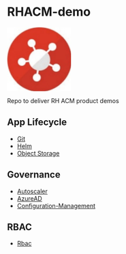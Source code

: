 # RHACM-demo

<img align="center" width="150" src="assets/logo.jpg">

Repo to deliver RH ACM product demos

## App Lifecycle

* [Git](app-lifecycle/README.md)
* [Helm](app-lifecycle/README.md)
* [Object Storage](app-lifecycle/README.md)

## Governance

* [Autoscaler](governance/README.md)
* [AzureAD](governance/README.md)
* [Configuration-Management](governance/README.md)

## RBAC

* [Rbac](rbac/RBAC.md)
